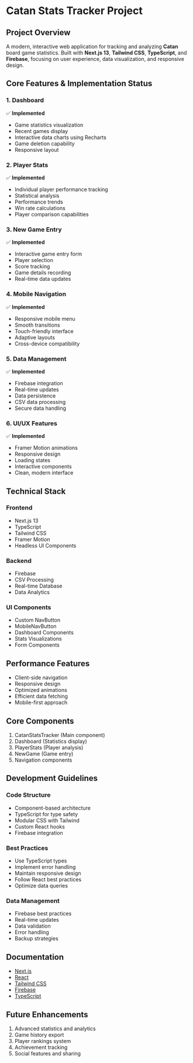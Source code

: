 # Catan Stats Tracker Project

## Project Overview
A modern, interactive web application for tracking and analyzing **Catan** board game statistics. Built with **Next.js 13**, **Tailwind CSS**, **TypeScript**, and **Firebase**, focusing on user experience, data visualization, and responsive design.

## Core Features & Implementation Status

### 1. Dashboard
✅ **Implemented**
- Game statistics visualization
- Recent games display
- Interactive data charts using Recharts
- Game deletion capability
- Responsive layout

### 2. Player Stats
✅ **Implemented**
- Individual player performance tracking
- Statistical analysis
- Performance trends
- Win rate calculations
- Player comparison capabilities

### 3. New Game Entry
✅ **Implemented**
- Interactive game entry form
- Player selection
- Score tracking
- Game details recording
- Real-time data updates

### 4. Mobile Navigation
✅ **Implemented**
- Responsive mobile menu
- Smooth transitions
- Touch-friendly interface
- Adaptive layouts
- Cross-device compatibility

### 5. Data Management
✅ **Implemented**
- Firebase integration
- Real-time updates
- Data persistence
- CSV data processing
- Secure data handling

### 6. UI/UX Features
✅ **Implemented**
- Framer Motion animations
- Responsive design
- Loading states
- Interactive components
- Clean, modern interface

## Technical Stack

### Frontend
- Next.js 13
- TypeScript
- Tailwind CSS
- Framer Motion
- Headless UI Components

### Backend
- Firebase
- CSV Processing
- Real-time Database
- Data Analytics

### UI Components
- Custom NavButton
- MobileNavButton
- Dashboard Components
- Stats Visualizations
- Form Components

## Performance Features
- Client-side navigation
- Responsive design
- Optimized animations
- Efficient data fetching
- Mobile-first approach

## Core Components
1. CatanStatsTracker (Main component)
2. Dashboard (Statistics display)
3. PlayerStats (Player analysis)
4. NewGame (Game entry)
5. Navigation components

## Development Guidelines

### Code Structure
- Component-based architecture
- TypeScript for type safety
- Modular CSS with Tailwind
- Custom React hooks
- Firebase integration

### Best Practices
- Use TypeScript types
- Implement error handling
- Maintain responsive design
- Follow React best practices
- Optimize data queries

### Data Management
- Firebase best practices
- Real-time updates
- Data validation
- Error handling
- Backup strategies

## Documentation
- [Next.js](https://nextjs.org/docs)
- [React](https://react.dev/learn)
- [Tailwind CSS](https://tailwindcss.com/docs)
- [Firebase](https://firebase.google.com/docs)
- [TypeScript](https://www.typescriptlang.org/docs/)

## Future Enhancements
1. Advanced statistics and analytics
2. Game history export
3. Player rankings system
4. Achievement tracking
5. Social features and sharing

